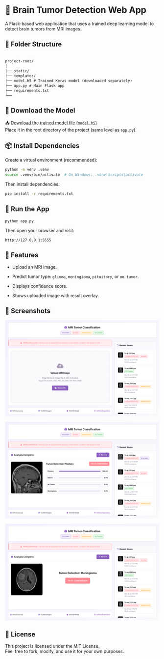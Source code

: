 # 🧠 Brain Tumor Detection Web App

A Flask-based web application that uses a trained deep learning model to detect brain tumors from MRI images.



## 📁 Folder Structure

```

project-root/  
│  
├── static/  
├── templates/
├── model.h5 # Trained Keras model (downloaded separately)  
├── app.py # Main Flask app  
├── requirements.txt
└──

````



## 🔗 Download the Model

📥 [Download the trained model file (`model.h5`)](https://drive.google.com/file/d/1_KAIOS3zkoMWtj2P1xmB65qUsI2hsqxR/view?usp=sharing)  
Place it in the root directory of the project (same level as `app.py`).



## 📦 Install Dependencies

Create a virtual environment (recommended):

```bash
python -m venv .venv
source .venv/bin/activate  # On Windows: .venv\Scripts\activate
````

Then install dependencies:

```bash
pip install -r requirements.txt
```



## 🚀 Run the App

```bash
python app.py
```

Then open your browser and visit:

```
http://127.0.0.1:5555
```



## 🧪 Features

- Upload an MRI image.
    
- Predict tumor type: `glioma`, `meningioma`, `pituitary`, or `no tumor`.
    
- Displays confidence score.
    
- Shows uploaded image with result overlay.
 


## 📸 Screenshots

![main](screenshots/1.png)

![Prediction](screenshots/2.png)

![minimal_prediction](screenshots/3.png)



## 📄 License

This project is licensed under the MIT License.  
Feel free to fork, modify, and use it for your own purposes.
